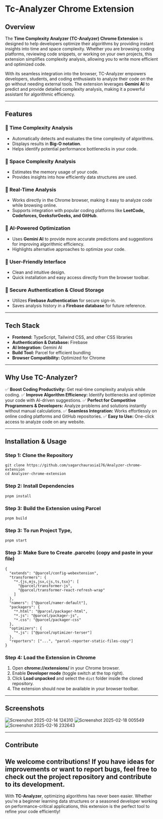 # Tc-Analyzer Chrome Extension

## Overview

The **Time Complexity Analyzer (TC-Analyzer) Chrome Extension** is designed to help developers optimize their algorithms by providing instant insights into time and space complexity. Whether you are browsing coding platforms, reviewing code snippets, or working on your own projects, this extension simplifies complexity analysis, allowing you to write more efficient and optimized code.

With its seamless integration into the browser, TC-Analyzer empowers developers, students, and coding enthusiasts to analyze their code on the go without needing external tools. The extension leverages **Gemini AI** to predict and provide detailed complexity analysis, making it a powerful assistant for algorithmic efficiency.

---

## Features

### 🔹 **Time Complexity Analysis**
- Automatically detects and evaluates the time complexity of algorithms.
- Displays results in **Big-O notation**.
- Helps identify potential performance bottlenecks in your code.

### 🔹 **Space Complexity Analysis**
- Estimates the memory usage of your code.
- Provides insights into how efficiently data structures are used.

### 🔹 **Real-Time Analysis**
- Works directly in the Chrome browser, making it easy to analyze code while browsing online.
- Supports integration with popular coding platforms like **LeetCode, Codeforces, GeeksforGeeks, and GitHub**.

### 🔹 **AI-Powered Optimization**
- Uses **Gemini AI** to provide more accurate predictions and suggestions for improving algorithmic efficiency.
- Highlights alternative approaches to optimize your code.

### 🔹 **User-Friendly Interface**
- Clean and intuitive design.
- Quick installation and easy access directly from the browser toolbar.

### 🔹 **Secure Authentication & Cloud Storage**
- Utilizes **Firebase Authentication** for secure sign-in.
- Saves analysis history in a **Firebase database** for future reference.

---

## Tech Stack

- **Frontend:** TypeScript, Tailwind CSS, and other CSS libraries
- **Authentication & Database:** Firebase
- **AI Integration:** Gemini AI
- **Build Tool:** Parcel for efficient bundling
- **Browser Compatibility:** Optimized for Chrome

---

## Why Use TC-Analyzer?

✅ **Boost Coding Productivity:** Get real-time complexity analysis while coding.
✅ **Improve Algorithm Efficiency:** Identify bottlenecks and optimize your code with AI-driven suggestions.
✅ **Perfect for Competitive Programmers & Developers:** Analyze problems and solutions instantly without manual calculations.
✅ **Seamless Integration:** Works effortlessly on online coding platforms and GitHub repositories.
✅ **Easy to Use:** One-click access to analyze code on any website.

---

## Installation & Usage

### Step 1: Clone the Repository
```
git clone https://github.com/sagarchaurasia176/Analyzer-chrome-extension
cd Analyzer-chrome-extension
```

### Step 2: Install Dependencies
```
pnpm install
```

### Step 3: Build the Extension using Parcel
```
pnpm build
```


### Step 3: To run Project Type,
```
pnpm start
```


### Step 3: Make Sure to Create .parcelrc (copy and paste in your file)
```
{
  "extends": "@parcel/config-webextension",
  "transformers": {
    "*.{js,mjs,jsx,cjs,ts,tsx}": [
      "@parcel/transformer-js",
      "@parcel/transformer-react-refresh-wrap"
    ]
  },
  "namers": ["@parcel/namer-default"],
  "packagers": {
    "*.html": "@parcel/packager-html",
    "*.js": "@parcel/packager-js",
    "*.css": "@parcel/packager-css"
  },
  "optimizers": {
    "*.js": ["@parcel/optimizer-terser"]
  },
  "reporters": ["...", "parcel-reporter-static-files-copy"]
}
```






### Step 4: Load the Extension in Chrome
1. Open **chrome://extensions/** in your Chrome browser.
2. Enable **Developer mode** (toggle switch at the top right).
3. Click **Load unpacked** and select the `dist` folder inside the cloned repository.
4. The extension should now be available in your browser toolbar.

---

## Screenshots

![Screenshot 2025-02-14 124310](https://github.com/user-attachments/assets/ada732a5-f273-4f89-be3c-f9e9e22ae5b0)
![Screenshot 2025-02-18 005549](https://github.com/user-attachments/assets/db459fc4-0da7-45f2-8aa9-f8671c98df8b)
![Screenshot 2025-02-16 232643](https://github.com/user-attachments/assets/e08efe11-4361-437a-98e6-b8c3259e21d6)

---


## Contribute

We welcome contributions! If you have ideas for improvements or want to report bugs, feel free to check out the project repository and contribute to its development.
---

With **TC-Analyzer**, optimizing algorithms has never been easier. Whether you're a beginner learning data structures or a seasoned developer working on performance-critical applications, this extension is the perfect tool to refine your code efficiently!

